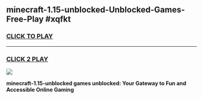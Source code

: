 
## minecraft-1.15-unblocked-Unblocked-Games-Free-Play #xqfkt
<h3>
<a href="https://us.freeplayer.one?title=minecraft-1.15-unblocked&ref=9M">CLICK TO PLAY</a></h3>
<hr>

<h3>
<a href="https://us.freeplayer.one?title=minecraft-1.15-unblocked&ref=9M">CLICK 2 PLAY</a>
  
</h3>

<a href="https://us.freeplayer.one?title=minecraft-1.15-unblocked&ref=9M"><img src="https://clearcache.store/games.png"></a>


**minecraft-1.15-unblocked games unblocked: Your Gateway to Fun and Accessible Online Gaming**
